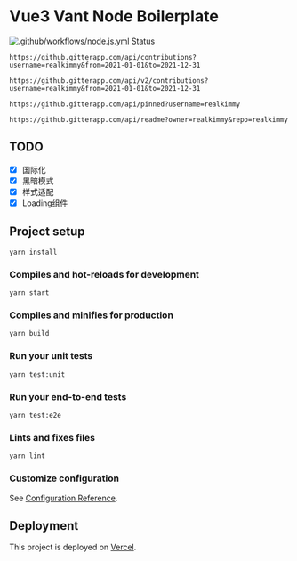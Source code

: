 # Vue3 Vant Node Boilerplate

[![.github/workflows/node.js.yml](https://github.com/gitterapp/gitter-node/actions/workflows/node.js.yml/badge.svg?branch=master)](https://github.com/gitterapp/gitter-node/actions/workflows/node.js.yml)
[Status](https://stats.uptimerobot.com/GWJMDFJ5WP)

`https://github.gitterapp.com/api/contributions?username=realkimmy&from=2021-01-01&to=2021-12-31`

`https://github.gitterapp.com/api/v2/contributions?username=realkimmy&from=2021-01-01&to=2021-12-31`

`https://github.gitterapp.com/api/pinned?username=realkimmy`

`https://github.gitterapp.com/api/readme?owner=realkimmy&repo=realkimmy`

## TODO
- [X] 国际化
- [X] 黑暗模式
- [X] 样式适配
- [X] Loading组件

## Project setup
```
yarn install
```

### Compiles and hot-reloads for development
```
yarn start
```

### Compiles and minifies for production
```
yarn build
```

### Run your unit tests
```
yarn test:unit
```

### Run your end-to-end tests
```
yarn test:e2e
```

### Lints and fixes files
```
yarn lint
```

### Customize configuration
See [Configuration Reference](https://cli.vuejs.org/config/).

## Deployment

This project is deployed on [Vercel](https://vercel.com/).
